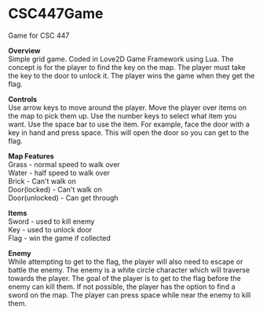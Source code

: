 # CSC447Game  
Game for CSC 447  

**Overview**  
Simple grid game. Coded in Love2D Game Framework using Lua. The concept is for the player to find the key on the map. The player must take the key to the door to unlock it. The player wins the game when they get the flag.  

**Controls**  
Use arrow keys to move around the player. Move the player over items on the map to pick them up. Use the number keys to select what item you want. Use the space bar to use the item. For example, face the door with a key in hand and press space. This will open the door so you can get to the flag.  

**Map Features**  
Grass - normal speed to walk over  
Water - half speed to walk over  
Brick - Can't walk on  
Door(locked) - Can't walk on  
Door(unlocked) - Can get through  

**Items**  
Sword - used to kill enemy  
Key - used to unlock door  
Flag - win the game if collected  

**Enemy**  
While attempting to get to the flag, the player will also need to escape or battle the enemy. The enemy is a white circle character which will traverse towards the player. The goal of the player is to get to the flag before the enemy can kill them. If not possible, the player has the option to find a sword on the map. The player can press space while near the enemy to kill them.  